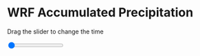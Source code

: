 <h1>WRF Accumulated Precipitation</h1>
<p>Drag the slider to change the time</p>

<div class="slidecontainer">
<input oninput='setImage(this)' class="slider" type="range" min="0" max="31" value="0" step="1" />
<img id='img'/>
</div>

<script>
var img = document.getElementById('img');
var img_array = ['/assets/images/wrf/r_wrfout_d01_2020-03-31_12:00:00.png',
'/assets/images/wrf/r_wrfout_d01_2020-03-31_13:00:00.png',
'/assets/images/wrf/r_wrfout_d01_2020-03-31_14:00:00.png',
'/assets/images/wrf/r_wrfout_d01_2020-03-31_15:00:00.png',
'/assets/images/wrf/r_wrfout_d01_2020-03-31_16:00:00.png',
'/assets/images/wrf/r_wrfout_d01_2020-03-31_17:00:00.png',
'/assets/images/wrf/r_wrfout_d01_2020-03-31_18:00:00.png',
'/assets/images/wrf/r_wrfout_d01_2020-03-31_19:00:00.png',
'/assets/images/wrf/r_wrfout_d01_2020-03-31_20:00:00.png',
'/assets/images/wrf/r_wrfout_d01_2020-03-31_21:00:00.png',
'/assets/images/wrf/r_wrfout_d01_2020-03-31_22:00:00.png',
'/assets/images/wrf/r_wrfout_d01_2020-03-31_23:00:00.png',
'/assets/images/wrf/r_wrfout_d01_2020-04-01_00:00:00.png',
'/assets/images/wrf/r_wrfout_d01_2020-04-01_01:00:00.png',
'/assets/images/wrf/r_wrfout_d01_2020-04-01_02:00:00.png',
'/assets/images/wrf/r_wrfout_d01_2020-04-01_03:00:00.png',
'/assets/images/wrf/r_wrfout_d01_2020-04-01_04:00:00.png',
'/assets/images/wrf/r_wrfout_d01_2020-04-01_05:00:00.png',
'/assets/images/wrf/r_wrfout_d01_2020-04-01_06:00:00.png',
'/assets/images/wrf/r_wrfout_d01_2020-04-01_07:00:00.png',
'/assets/images/wrf/r_wrfout_d01_2020-04-01_08:00:00.png',
'/assets/images/wrf/r_wrfout_d01_2020-04-01_09:00:00.png',
'/assets/images/wrf/r_wrfout_d01_2020-04-01_10:00:00.png',
'/assets/images/wrf/r_wrfout_d01_2020-04-01_11:00:00.png',
'/assets/images/wrf/r_wrfout_d01_2020-04-01_12:00:00.png',
'/assets/images/wrf/r_wrfout_d01_2020-04-01_13:00:00.png',
'/assets/images/wrf/r_wrfout_d01_2020-04-01_14:00:00.png',
'/assets/images/wrf/r_wrfout_d01_2020-04-01_15:00:00.png',
'/assets/images/wrf/r_wrfout_d01_2020-04-01_16:00:00.png',
'/assets/images/wrf/r_wrfout_d01_2020-04-01_17:00:00.png',
'/assets/images/wrf/r_wrfout_d01_2020-04-01_18:00:00.png',];
function setImage(obj)
{
        var value = obj.value;
        img.src = img_array[value];

}
</script>

